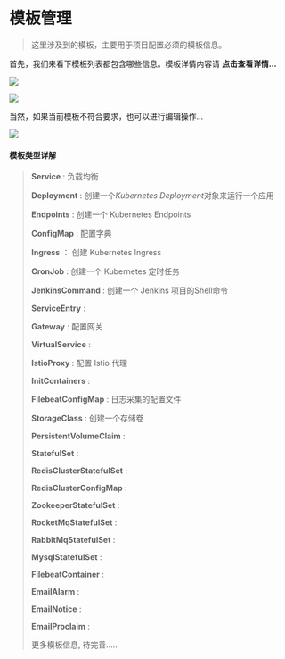 # 模板管理

> 这里涉及到的模板，主要用于项目配置必须的模板信息。

首先，我们来看下模板列表都包含哪些信息。模板详情内容请 **点击查看详情...**

![](http://source.qiniu.cnd.nsini.com/images/2019/08/3d/f2/98/20190823-bb324a31aa3789b194f1a9e7f293d99c.jpeg)

![](http://source.qiniu.cnd.nsini.com/images/2019/08/d9/9e/f3/20190823-8755bea82c0534b0f34880939e9d9d19.jpeg)



当然，如果当前模板不符合要求，也可以进行编辑操作...

![](http://source.qiniu.cnd.nsini.com/images/2019/08/ad/8c/5f/20190823-cd30bfb67723fec856ad3e1b8c0ad4fe.jpeg)



#### 模板类型详解

> **Service** :  负载均衡
>
> **Deployment** : 创建一个*Kubernetes Deployment*对象来运行一个应用
>
> **Endpoints** : 创建一个 Kubernetes Endpoints 
>
> **ConfigMap** : 配置字典
>
> **Ingress** ： 创建 Kubernetes Ingress
>
> **CronJob** :  创建一个 Kubernetes 定时任务
>
> **JenkinsCommand** : 创建一个 Jenkins 项目的Shell命令
>
> **ServiceEntry** : 
>
> **Gateway** : 配置网关
>
> **VirtualService** : 
>
> **IstioProxy** :  配置 Istio 代理
>
> **InitContainers** : 
>
> **FilebeatConfigMap** :  日志采集的配置文件
>
> **StorageClass** : 创建一个存储卷
>
> **PersistentVolumeClaim** : 
>
> **StatefulSet** : 
>
> **RedisClusterStatefulSet** :
>
> **RedisClusterConfigMap** : 
>
> **ZookeeperStatefulSet** : 
>
> **RocketMqStatefulSet** :
>
> **RabbitMqStatefulSet** : 
>
> **MysqlStatefulSet** : 
>
> **FilebeatContainer** : 
>
> **EmailAlarm** : 
>
> **EmailNotice** :
>
> **EmailProclaim** : 
>
> 更多模板信息, 待完善.....


